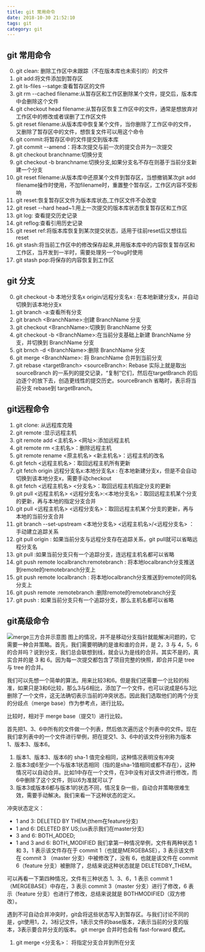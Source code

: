 ```yaml
---
title: git 常用命令
date: 2018-10-30 21:52:10
tags: git
category: git
---
```


## git 常用命令
0. git clean: 删除工作区中未跟踪（不在版本库也未索引的）的文件
1. git add:将文件添加到暂存区
2. git ls-files --satge:查看暂存区的文件
3. git rm --cached filename:从暂存区和工作区删除某个文件，提交后，版本库中会删除这个文件
4. git checkout head filename:从暂存区恢复工作区中的文件，通常是想放弃对工作区中的修改或者误删了工作区文件
5. git reset filename:从版本库中恢复某个文件，当你删除了工作区中的文件，又删除了暂存区中的文件，想恢复文件可以用这个命令
6. git commit:将暂存区中的文件提交到版本库
7. git commit --amend：将本次提交与前一次的提交合并为一次提交
8.  git checkout branchname:切换分支
9.  git checkout -b branchname:切换分支,如果分支名不存在则基于当前分支新建一个分支
10. git reset filename:从版本库中还原某个文件到暂存区，当想撤销某次git add filename操作时使用，不加filename时，重置整个暂存区，工作区内容不受影响
11. git reset:恢复暂存区文件为版本库状态,工作区文件不会改变
12. git reset --hard head~1:用上一次提交的版本库状态恢复暂存区和工作区
13. git log: 查看提交历史记录
14. git reflog:查看引用历史记录
15. git reset ref:将版本库恢复到某次提交状态，适用于往前reset后又想往后reset
16. git stash:将当前工作区中的修改保存起来,并用版本库中的内容恢复暂存区和工作区，当开发到一半时，需要处理另一个bug时使用
17. git stash pop:将保存的内容恢复到工作区

## git 分支
0. git checkout -b 本地分支名x origin/远程分支名x : 在本地新建分支x，并自动切换到该本地分支x
1. git branch -a:查看所有分支
2. git branch &lt;BranchName&gt;:创建 BranchName 分支
3. git checkout &lt;BranchName&gt;:切换到 BranchName 分支
4. git checkout -b &lt;BranchName&gt;:在当前分支基础上新建 BranchName 分支，并切换到 BranchName 分支
5. git brnch -d &lt;BranchName&gt;:删除 BranchName 分支
6. git merge &lt;BranchName&gt;: 将 BranchName 合并到当前分支
7. git rebase &lt;targetBranch&gt; &lt;sourceBranch&gt;: Rebase 实际上就是取出 sourceBranch 的一系列的提交记录，“复制”它们，然后在targetBranch 的后边逐个的放下去，创造更线性的提交历史。sourceBranch 省略时，表示将当前分支 rebase到 targetBranch。

## git远程命令
1. git clone: 从远程库克隆
2. git remote :显示远程主机
3. git remote add &lt;主机名&gt; &lt;网址&gt;:添加远程主机
4. git remote rm &lt;主机名&gt;：删除远程主机
5. git remote rename &lt;原主机名&gt; &lt;新主机名&gt;：远程主机的改名
6. git fetch &lt;远程主机名&gt;：取回远程主机所有更新
8. git fetch origin 远程分支名x:本地分支名x : 在本地新建分支x，但是不会自动切换到该本地分支x，需要手动checkout
9. git fetch &lt;远程主机名&gt; &lt;分支名&gt;：取回远程主机指定分支的更新
10. git pull &lt;远程主机名&gt; &lt;远程分支名&gt;:&lt;本地分支名&gt;：取回远程主机某个分支的更新，再与本地的指定分支合并
11. git pull &lt;远程主机名&gt; &lt;远程分支名&gt;：取回远程主机某个分支的更新，再与本地的当前分支合并
12. git branch --set-upstream &lt;本地分支名&gt; &lt;远程主机名&gt;/&lt;远程分支名&gt; ：手动建立追踪关系
13. git pull origin : 如果当前分支与远程分支存在追踪关系，git pull就可以省略远程分支名
14. git pull :如果当前分支只有一个追踪分支，连远程主机名都可以省略
15.  git push remote localbranch:remotebranch : 将本地localbranch分支推送到remote的remotebranch分支上
16. git push remote localbranch : 将本地localbranch分支推送到remote的同名分支上
17. git push remote :remotebranch :删除remote的remotebranch分支
18. git push : 如果当前分支只有一个追踪分支，那么主机名都可以省略

## git高级命令
![merge三方合并示意图](/pics/merge.png)
图上的情况，并不是移动分支指针就能解决问题的，它需要一种合并策略。首先，我们需要明确的是谁和谁的合并，是 2，3 与 4，5，6的合并吗？说到分支，我们总会联想到线，就会认为是线的合并。其实不是的，真实合并的是 3 和 6。因为每一次提交都包含了项目完整的快照，即合并只是 tree 与 tree 的合并。

我们可以先想一个简单的算法。用来比较3和6。但是我们还需要一个比较的标准，如果只是3和6比较，那么3与6相比，添加了一个文件，也可以说成是6与3比删除了一个文件，这无法确切表示当前的冲突状态。因此我们选取他们的两个分支的分歧点（merge base）作为参考点，进行比较。

比较时，相对于 merge base（提交1）进行比较。

首先把1、3、6中所有的文件做一个列表，然后依次遍历这个列表中的文件。现在我们拿列表中的一个文件进行举例，把在提交1、3、6中的该文件分别称为版本1、版本3、版本6。

1. 版本1、版本3、版本6的 sha-1 值完全相同，这种情况表明没有冲突
2. 版本3或6至少一个与版本1状态相同（指的是sha-1值相同或都不存在），这种情况可以自动合并。比如1中存在一个文件，在3中没有对该文件进行修改，而6中删除了这个文件，则以6为准就可以了
3. 版本3或版本6都与版本1的状态不同，情况复杂一些，自动合并策略很难生效，需要手动解决。我们来看一下这种状态的定义。

冲突状态定义：
* 1 and 3: DELETED BY THEM;(them在feature分支)
* 1 and 6: DELETED BY US;(us表示我们在master分支)
* 3 and 6: BOTH_ADDED;
* 1 and 3 and 6: BOTH_MODIFIED
我们拿第一种情况举例，文件有两种状态 1 和 3，1 表示该文件存在于 commit 1（也就是MERGEBASE），3 表示该文件在 commit 3 （master 分支）中被修改了，没有 6，也就是该文件在 commit 6（feature 分支）被删除了，总结来说这种状态就是 DELETEDBY_THEM。

可以再看一下第四种情况，文件有三种状态 1、3、6，1 表示 commit 1（MERGEBASE）中存在，3 表示 commit 3（master 分支）进行了修改，6 表示（feature 分支）也进行了修改，总结来说就是 BOTHMODIFIED（双方修改）。

遇到不可自动合并冲突时，git会将这些状态写入到暂存区。与我们讨论不同的是，git使用1，2，3标记文件，1表示文件的base版本，2表示当前的分支的版本，3表示要合并分支的版本。
git merge   合并时也会有 fast-forward 模式。
1. git merge &lt;分支名&gt;： 将指定分支合并到所在分支
